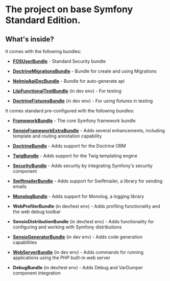 The project on base Symfony Standard Edition. 
==============================================

What's inside?
--------------

It comes with the following bundles:

  * [**FOSUserBundle**][15] - Standard Security bundle
  
  * [**DoctrineMigrationsBundle**][16] - Bundle for create and using Migrations
  
  * [**NelmioApiDocBundle**][17] - Bundle for auto-generate api
    
  * [**LiipFunctionalTestBundle**][18] (in dev env) - For testing  
  
  * [**DoctrineFixturesBundle**][19] (in dev env) - For using fixtures in testing
 
It comes standard pre-configured with the following bundles:
  
  * [**FrameworkBundle**][20] - The core Symfony framework bundle

  * [**SensioFrameworkExtraBundle**][6] - Adds several enhancements, including
    template and routing annotation capability

  * [**DoctrineBundle**][7] - Adds support for the Doctrine ORM

  * [**TwigBundle**][8] - Adds support for the Twig templating engine

  * [**SecurityBundle**][9] - Adds security by integrating Symfony's security
    component

  * [**SwiftmailerBundle**][10] - Adds support for Swiftmailer, a library for
    sending emails

  * [**MonologBundle**][11] - Adds support for Monolog, a logging library

  * **WebProfilerBundle** (in dev/test env) - Adds profiling functionality and
    the web debug toolbar

  * **SensioDistributionBundle** (in dev/test env) - Adds functionality for
    configuring and working with Symfony distributions

  * [**SensioGeneratorBundle**][13] (in dev env) - Adds code generation
    capabilities

  * [**WebServerBundle**][14] (in dev env) - Adds commands for running applications
    using the PHP built-in web server

  * **DebugBundle** (in dev/test env) - Adds Debug and VarDumper component
    integration


[1]:  https://symfony.com/doc/3.4/setup.html
[6]:  https://symfony.com/doc/current/bundles/SensioFrameworkExtraBundle/index.html
[7]:  https://symfony.com/doc/3.4/doctrine.html
[8]:  https://symfony.com/doc/3.4/templating.html
[9]:  https://symfony.com/doc/3.4/security.html
[10]: https://symfony.com/doc/3.4/email.html
[11]: https://symfony.com/doc/3.4/logging.html
[13]: https://symfony.com/doc/current/bundles/SensioGeneratorBundle/index.html
[14]: https://symfony.com/doc/current/setup/built_in_web_server.html

[15]: https://symfony.com/doc/master/bundles/FOSUserBundle/index.html
[16]: https://symfony.com/doc/master/bundles/DoctrineMigrationsBundle/index.html
[17]: https://symfony.com/doc/2.x/bundles/NelmioApiDocBundle/index.html
[18]: https://github.com/liip/LiipFunctionalTestBundle
[19]: https://symfony.com/doc/master/bundles/DoctrineFixturesBundle/index.html
[20]: https://symfony.com/doc/current/setup.html
